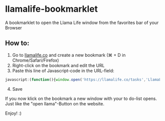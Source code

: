 # llamalife-bookmarklet
A bookmarklet to open the Llama Life window from the favorites bar of your Browser

## How to:
1. Go to [llamalife.co](https://llamalife.co) and create a new bookmark (⌘ + D in Chrome/Safari/Firefox)
2. Right-click on the bookmark and edit the URL
3. Paste this line of Javascript-code in the URL-field:
```javascript
javascript:(function(){window.open('https://llamalife.co/tasks','LlamaLife','width=335,height='+window.screen.height+',left=0,top=0,toolbar=no,location=no,directories=no,status=no,menubar=no,scrollbars=yes,resizable=yes').focus();})();4.
```
4. Save

If you now klick on the bookmark a new window with your to do-list opens. Just like the "open llama"-Button on the website.

Enjoy! :)
